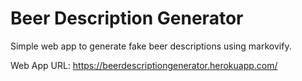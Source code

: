 # Beer Description Generator

Simple web app to generate fake beer descriptions using markovify.

Web App URL: https://beerdescriptiongenerator.herokuapp.com/
